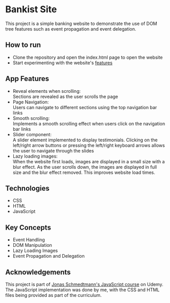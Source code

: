 # Bankist Site
This project is a simple banking website to demonstrate the use of
DOM tree features such as event propagation and event delegation.

## How to run
- Clone the repository and open the index.html page to open the website
- Start experimenting with the website's [features](#app-features) 

## App Features
- Reveal elements when scrolling:<br>
Sections are revealed as the user scrolls the page
- Page Navigation: <br>
Users can navigate to different sections using the top navigation bar links
- Smooth scrolling:<br>
Implements a smooth scrolling effect when users click on the navigation bar links
- Slider component: <br>
A slider element implemented to display testimonials. Clicking on the left/right
arrow buttons or pressing the left/right keyboard arrows allows the user to navigate
through the slides
- Lazy loading images: <br>
When the website first loads, images are displayed in a small size with a blur effect.
As the user scrolls down, the images are displayed in full size and the blur effect removed. This improves website load times.


## Technologies
-  CSS
-  HTML
-  JavaScript

## Key Concepts
-  Event Handling
-  DOM Manipulation
-  Lazy Loading Images
-  Event Propagation and Delegation


## Acknowledgements
This project is part of [Jonas Schmedtmann's JavaScript course](https://www.udemy.com/course/the-complete-javascript-course/) on Udemy.<br>
The JavaScript implementation was done by me, with the CSS and HTML files being provided as part of the curriculum.

